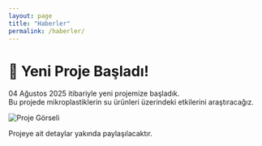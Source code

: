 ```yaml
---
layout: page
title: "Haberler"
permalink: /haberler/
---
```


# 📰 Yeni Proje Başladı!

04 Ağustos 2025 itibariyle yeni projemize başladık.  
Bu projede mikroplastiklerin su ürünleri üzerindeki etkilerini araştıracağız.

![Proje Görseli](/images/haberfoto1.jpg)

Projeye ait detaylar yakında paylaşılacaktır.
